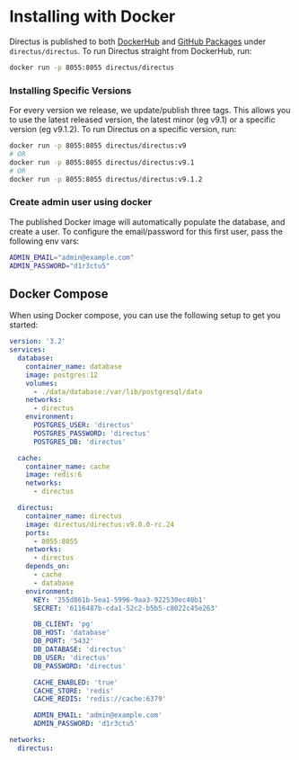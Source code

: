 # Installing with Docker

Directus is published to both [DockerHub](https://hub.docker.com/r/directus/directus) and
[GitHub Packages](https://github.com/orgs/directus/packages/container/package/directus) under `directus/directus`. To
run Directus straight from DockerHub, run:

```bash
docker run -p 8055:8055 directus/directus
```

### Installing Specific Versions

For every version we release, we update/publish three tags. This allows you to use the latest released version, the
latest minor (eg v9.1) or a specific version (eg v9.1.2). To run Directus on a specific version, run:

```bash
docker run -p 8055:8055 directus/directus:v9
# OR
docker run -p 8055:8055 directus/directus:v9.1
# OR
docker run -p 8055:8055 directus/directus:v9.1.2
```

### Create admin user using docker

The published Docker image will automatically populate the database, and create a user. To configure the email/password
for this first user, pass the following env vars:

```bash
ADMIN_EMAIL="admin@example.com"
ADMIN_PASSWORD="d1r3ctu5"
```

## Docker Compose

When using Docker compose, you can use the following setup to get you started:

```yaml
version: '3.2'
services:
  database:
    container_name: database
    image: postgres:12
    volumes:
      - ./data/database:/var/lib/postgresql/data
    networks:
      - directus
    environment:
      POSTGRES_USER: 'directus'
      POSTGRES_PASSWORD: 'directus'
      POSTGRES_DB: 'directus'

  cache:
    container_name: cache
    image: redis:6
    networks:
      - directus

  directus:
    container_name: directus
    image: directus/directus:v9.0.0-rc.24
    ports:
      - 8055:8055
    networks:
      - directus
    depends_on:
      - cache
      - database
    environment:
      KEY: '255d861b-5ea1-5996-9aa3-922530ec40b1'
      SECRET: '6116487b-cda1-52c2-b5b5-c8022c45e263'

      DB_CLIENT: 'pg'
      DB_HOST: 'database'
      DB_PORT: '5432'
      DB_DATABASE: 'directus'
      DB_USER: 'directus'
      DB_PASSWORD: 'directus'

      CACHE_ENABLED: 'true'
      CACHE_STORE: 'redis'
      CACHE_REDIS: 'redis://cache:6379'

      ADMIN_EMAIL: 'admin@example.com'
      ADMIN_PASSWORD: 'd1r3ctu5'

networks:
  directus:
```
